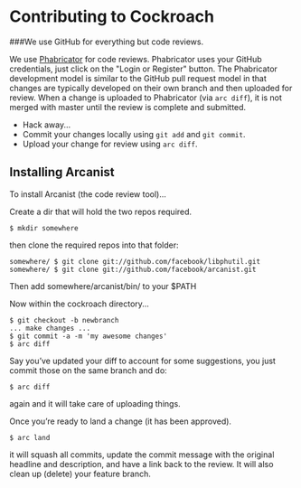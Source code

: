 # Contributing to Cockroach

###We use GitHub for everything but code reviews.

We use [Phabricator](http://phabricator.andybons.com/) for code reviews. Phabricator
uses your GitHub credentials, just click on the "Login or Register" button. The Phabricator
development model is similar to the GitHub pull request model in that changes are
typically developed on their own branch and then uploaded for review. When a change is
uploaded to Phabricator (via `arc diff`), it is not merged with master until
the review is complete and submitted.

+ Hack away...
+ Commit your changes locally using `git add` and `git commit`.
+ Upload your change for review using `arc diff`.

## Installing Arcanist
To install Arcanist (the code review tool)...

Create a dir that will hold the two repos required.

`$ mkdir somewhere`

then clone the required repos into that folder:

```
somewhere/ $ git clone git://github.com/facebook/libphutil.git
somewhere/ $ git clone git://github.com/facebook/arcanist.git
```

Then add somewhere/arcanist/bin/ to your $PATH

Now within the cockroach directory...

```
$ git checkout -b newbranch
... make changes ...
$ git commit -a -m 'my awesome changes'
$ arc diff
```

Say you’ve updated your diff to account for some suggestions, you just commit those on the same branch and do:

```
$ arc diff
```

again and it will take care of uploading things.

Once you’re ready to land a change (it has been approved).

```
$ arc land
```

it will squash all commits, update the commit message with the original headline and description, and have a link back to the review. It will also clean up (delete) your feature branch.


